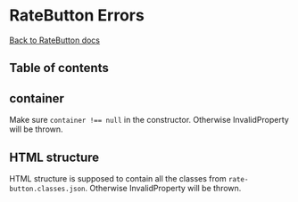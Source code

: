 # RateButton Errors
[Back to RateButton docs](rate-button.md)

## Table of contents

## container
Make sure `container !== null` in the constructor. Otherwise InvalidProperty will be thrown.

## HTML structure
HTML structure is supposed to contain all the classes from `rate-button.classes.json`. Otherwise InvalidProperty will be thrown.
